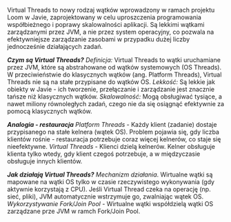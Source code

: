 Virtual Threads to nowy rodzaj wątków wprowadzony w ramach projektu Loom w Javie, zaprojektowany w celu uproszczenia programowania współbieżnego i poprawy skalowalności aplikacji. Są lekkimi wątkami zarządzanymi przez JVM, a nie przez system operacyjny, co pozwala na efektywniejsze zarządzanie zasobami w przypadku dużej liczby jednocześnie działających zadań.

***Czym są Virtual Threads?***
	*Definicja:* Virtual Threads to wątki uruchamiane przez JVM, które są abstrahowane od wątków systemowych (OS Threads). W przeciwieństwie do klasycznych wątków (ang. Platform Threads), Virtual Threads nie są na stałe przypisane do wątków OS.
	*Lekkość:* Są lekkie jak obiekty w Javie - ich tworzenie, przełączanie i zarządzanie jest znacznie tańsze niż klasycznych wątków.
	*Skalowalność:* Mogą obsługiwać tysiące, a nawet miliony równoległych zadań, czego nie da się osiągnąć efektywnie za pomocą klasycznych wątków.

***Analogia - restauracja***
*Platform Threads* - Każdy klient (zadanie) dostaje przypisanego na stałe kelnera (wątek OS). Problem pojawia się, gdy liczba klientów rośnie - restauracja potrzebuje coraz więcej kelnerów, co staje się nieefektywne.
*Virtual Threads* - Klienci dzielą kelnerów. Kelner obsługuje klienta tylko wtedy, gdy klient czegoś potrzebuje, a w międzyczasie obsługuje innych klientów.

***Jak działają Virtual Threads?***
*Mechanizm działania*. Wirtualne wątki są mapowane na wątki OS tylko w czasie rzeczywistego wykonywania (gdy aktywnie korzystają z CPU). Jeśli Virtual Thread czeka na operację (np. sieć, pliki), JVM automatycznie wstrzymuje go, zwalniając wątek OS.
*Wykorzystywanie Fork/Join Pool* - Wirtualne wątki współdzielą wątki OS zarządzane prze JVM w ramch Fork/Join Pool.
